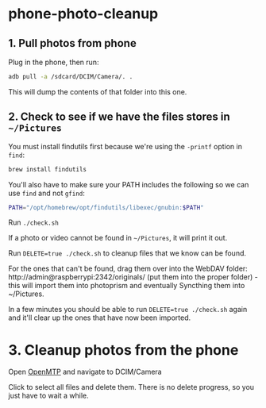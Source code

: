 # phone-photo-cleanup

## 1. Pull photos from phone

Plug in the phone, then run:

```sh
adb pull -a /sdcard/DCIM/Camera/. .
```

This will dump the contents of that folder into this one.

## 2. Check to see if we have the files stores in `~/Pictures`

You must install findutils first because we're using the `-printf` option in `find`:

```sh
brew install findutils
```

You'll also have to make sure your PATH includes the following so we can use `find` and not `gfind`:

```sh
PATH="/opt/homebrew/opt/findutils/libexec/gnubin:$PATH"
```

Run `./check.sh`

If a photo or video cannot be found in `~/Pictures`, it will print it out.

Run `DELETE=true ./check.sh` to cleanup files that we know can be found.

For the ones that can't be found, drag them over into the WebDAV folder: http://admin@raspberrypi:2342/originals/ (put them into the proper folder) - this will import them into photoprism and eventually Syncthing them into ~/Pictures.

In a few minutes you should be able to run `DELETE=true ./check.sh` again and it'll clear up the ones that have now been imported.

# 3. Cleanup photos from the phone

Open [OpenMTP](https://github.com/ganeshrvel/openmtp) and navigate to DCIM/Camera

Click to select all files and delete them.
There is no delete progress, so you just have to wait a while.
